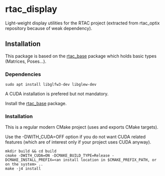 # rtac_display

Light-weight display utilities for the RTAC project (extracted from rtac_optix repository because of weak dependency).

## Installation

This package is based on the
[rtac_base](https://gitlab.ensta-bretagne.fr/narvorpi/rtac_base) package
which holds basic types (Matrices, Poses...).

### Dependencies

```
sudo apt install libglfw3-dev libglew-dev
```
A CUDA installation is prefered but not mandatory.

Install the [rtac_base](https://gitlab.ensta-bretagne.fr/narvorpi/rtac_base)
package.



### Installation

This is a regular modern CMake project (uses and exports CMake targets).

Use the -DWITH_CUDA=OFF option if you do not want CUDA related features (which
are of interest only if your project uses CUDA anyway).

```
mkdir build && cd build
cmake -DWITH_CUDA=ON -DCMAKE_BUILD_TYPE=Release -DCMAKE_INSTALL_PREFIX=<an install location in $CMAKE_PREFIX_PATH, or on the system> ..
make -j4 install
```

